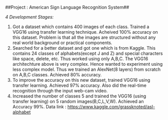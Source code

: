 ##Project : American Sign Language Recognition System##

*4 Development Stages:*
1.  Got a dataset which contains 400 images of each class. Trained a VGG16 using transfer learning technique.
	Acheived 100% accuracy on this dataset. Problem is that all the images are structured without any
	real world background or practical components.
2.  Searched for a better dataset and got one which is from Kaggle. This contains 24 classes of
	alphabets(except J and Z) and special characters like space, delete, etc. Thus worked using only A,B,C.
	The VGG16 architechture above is very complex. Hence wanted to experiment using less complex model.
	Thus we trained an AlexNet(8 layers) from scratch on A,B,C classes. Achieved 80% accuracy.
3.  To improve the accuracy on this new dataset, trained VGG16 using transfer learning. Achieved 97% accuracy.
	Also did the real-time recognition through the input web-cam video.
4.  Increased the number of classes 5 and trained the VGG16 (using transfer learning) on 5 random images(B,C,L,V,W). 
	Achieved an Accuracy 99%.
Data link : https://www.kaggle.com/grassknoted/asl-alphabet
